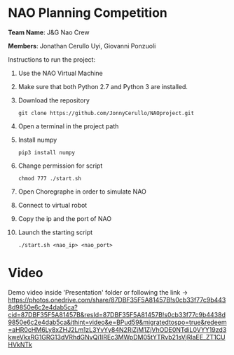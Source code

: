 # NAO Planning Competition

**Team Name**: J&G Nao Crew

**Members**: Jonathan Cerullo Uyi, Giovanni Ponzuoli

Instructions to run the project:

1. Use the NAO Virtual Machine
2. Make sure that both Python 2.7 and Python 3 are installed.
3. Download the repository
   ```
   git clone https://github.com/JonnyCerullo/NAOproject.git
   ```
4. Open a terminal in the project path
5. Install numpy
   ```
   pip3 install numpy
   ```
6. Change permission for script

   ```
   chmod 777 ./start.sh
   ```

7. Open Choregraphe in order to simulate NAO
8. Connect to virtual robot
9. Copy the ip and the port of NAO
10. Launch the starting script

    ```
    ./start.sh <nao_ip> <nao_port>
    ```

# Video

Demo video inside 'Presentation' folder or following the link ->  https://photos.onedrive.com/share/87DBF35F5A81457B!s0cb33f77c9b4438d9850e6c2e4dab5ca?cid=87DBF35F5A81457B&resId=87DBF35F5A81457B!s0cb33f77c9b4438d9850e6c2e4dab5ca&ithint=video&e=BPud59&migratedtospo=true&redeem=aHR0cHM6Ly8xZHJ2Lm1zL3YvYy84N2RiZjM1ZjVhODE0NTdiL0VYY19zd3kweVkxRG1GRG13dVRhdGNvQi1IREc3MWpDM05tYTRvb21sVjRlaEE_ZT1CUHVkNTk


